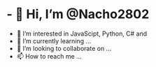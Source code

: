 <h1>- 👋 Hi, I’m @Nacho2802</h1>

- 👀 I’m interested in JavaScipt, Python, C# and 
- 🌱 I’m currently learning ...
- 💞️ I’m looking to collaborate on ...
- 📫 How to reach me ...

<!---
Nacho2802/Nacho2802 is a ✨ special ✨ repository because its `README.md` (this file) appears on your GitHub profile.
You can click the Preview link to take a look at your changes.
--->

<!DOCTYPE html>
<html lang="en">
<head>
    <meta charset="UTF-8">
    <meta http-equiv="X-UA-Compatible" content="IE=edge">
    <meta name="viewport" content="width=device-width, initial-scale=1.0">
    <title>Tarea Ignacio Pérez</title>
</head>
<frameset rows=20%,*>
    <frame NAME="Foto" src="Tarea4.html"/>

<frameset cols=15%,85%,*>
    <frame NAME="Atajos" src="Tarea3.html"/>
    <frame NAME="Centro" src="Tarea.html" />
    
</frameset>
</frameset>
</html>
